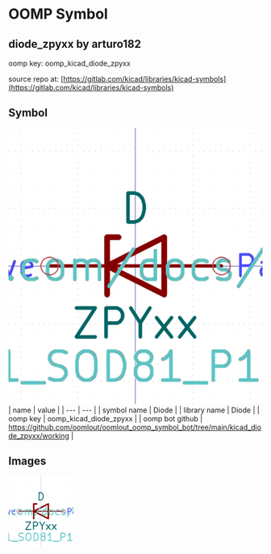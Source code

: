# OOMP Symbol  
## diode_zpyxx  by arturo182  
  
oomp key: oomp_kicad_diode_zpyxx  
  
source repo at: [https://gitlab.com/kicad/libraries/kicad-symbols](https://gitlab.com/kicad/libraries/kicad-symbols)  
## Symbol  
  
[![working.png](working_600.png)](working.png)  
| name | value | 
| --- | --- | 
| symbol name | Diode | 
| library name | Diode | 
| oomp key | oomp_kicad_diode_zpyxx | 
| oomp bot github | https://github.com/oomlout/oomlout_oomp_symbol_bot/tree/main/kicad_diode_zpyxx/working | 
## Images  
  
[![working.png](working_140.png)](working.png)  
